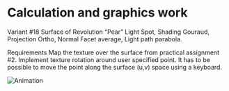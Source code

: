 # Calculation and graphics work

Variant #18
Surface of Revolution “Pear”
Light Spot, Shading Gouraud, Projection Ortho, Normal Facet average, Light path parabola.

Requirements
Map the texture over the surface from practical assignment #2.
Implement texture rotation around user specified point.
It has to be possible to move the point along the surface (u,v) space using a keyboard.

![Animation](https://github.com/vovarudykk/VGGI/blob/CGW/Screens/cgw_gif.gif)
